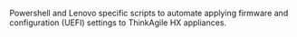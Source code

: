 Powershell and Lenovo specific scripts to automate applying firmware and configuration (UEFI) settings to ThinkAgile HX appliances.
